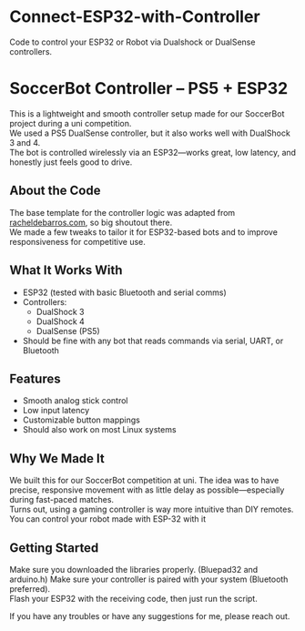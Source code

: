 # Connect-ESP32-with-Controller
Code to control your ESP32 or Robot via Dualshock or DualSense controllers.
<br>


# SoccerBot Controller – PS5 + ESP32

This is a lightweight and smooth controller setup made for our SoccerBot project during a uni competition.  
We used a PS5 DualSense controller, but it also works well with DualShock 3 and 4.  
The bot is controlled wirelessly via an ESP32—works great, low latency, and honestly just feels good to drive.

## About the Code

The base template for the controller logic was adapted from [racheldebarros.com](https://racheldebarros.com), so big shoutout there.  
We made a few tweaks to tailor it for ESP32-based bots and to improve responsiveness for competitive use.

## What It Works With

- ESP32 (tested with basic Bluetooth and serial comms)
- Controllers:
  - DualShock 3
  - DualShock 4
  - DualSense (PS5)
- Should be fine with any bot that reads commands via serial, UART, or Bluetooth

## Features

- Smooth analog stick control
- Low input latency
- Customizable button mappings
- Should also work on most Linux systems 

## Why We Made It

We built this for our SoccerBot competition at uni. The idea was to have precise, responsive movement with as little delay as possible—especially during fast-paced matches.  
Turns out, using a gaming controller is way more intuitive than DIY remotes. You can control your robot made with ESP-32 with it

## Getting Started
Make sure you downloaded the libraries properly. (Bluepad32 and arduino.h)
Make sure your controller is paired with your system (Bluetooth preferred).  
Flash your ESP32 with the receiving code, then just run the script.

If you have any troubles or have any suggestions for me, please reach out.


